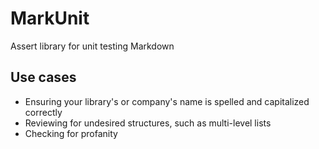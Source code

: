 # MarkUnit
Assert library for unit testing Markdown

## Use cases
* Ensuring your library's or company's name is spelled and capitalized correctly
* Reviewing for undesired structures, such as multi-level lists
* Checking for profanity

